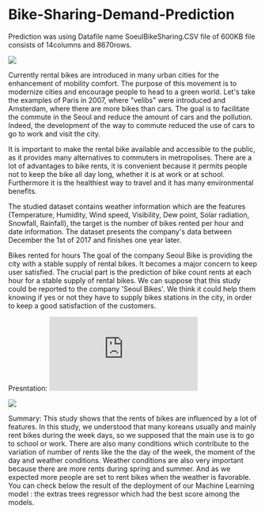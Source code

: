 # Bike-Sharing-Demand-Prediction
Prediction was using Datafile name SoeulBikeSharing.CSV file of 600KB file consists of 14columns and 8670rows.

![](https://github.com/Babu6030/Bike-Sharing-Demand-Prediction/blob/main/bike-1.gif)

Currently rental bikes are introduced in many urban cities for the enhancement of mobility comfort. The purpose of this movement is to modernize cities and encourage people to head to a green world. Let's take the examples of Paris in 2007, where "velibs" were introduced and Amsterdam, where there are more bikes than cars. The goal is to facilitate the commute in the Seoul and reduce the amount of cars and the pollution. Indeed, the development of the way to commute reduced the use of cars to go to work and visit the city.

It is important to make the rental bike available and accessible to the public, as it provides many alternatives to commuters in metropolises. There are a lot of advantages to bike rents, it is convenient because it permits people not to keep the bike all day long, whether it is at work or at school. Furthermore it is the healthiest way to travel and it has many environmental benefits.

The studied dataset contains weather information which are the features (Temperature, Humidity, Wind speed, Visibility, Dew point, Solar radiation, Snowfall, Rainfall), the target is the number of bikes rented per hour and date information. The dataset presents the company's data between December the 1st of 2017 and finishes one year later.

Bikes rented for hours
The goal of the company Seoul Bike is providing the city with a stable supply of rental bikes. It becomes a major concern to keep user satisfied. The crucial part is the prediction of bike count rents at each hour for a stable supply of rental bikes. We can suppose that this study could be reported to the company 'Seoul Bikes'. We think it could help them knowing if yes or not they have to supply bikes stations in the city, in order to keep a good satisfaction of the customers.

Presntation:
![](https://github.com/Babu6030/Bike-Sharing-Demand-Prediction/blob/main/Bike%20Demand%20Prediction%20Presentation.pdf)

![](https://github.com/Babu6030/Bike-Sharing-Demand-Prediction/blob/main/Bike%20Image.png)

Summary:
 This study shows that the rents of bikes are influenced by a lot of features. In this study, we understood that many koreans usually and mainly rent bikes during the week days, so we supposed that the main use is to go to school or work. There are also many conditions which contribute to the variation of number of rents like the the day of the week, the moment of the day and weather conditions. Weather conditions are also very important because there are more rents during spring and summer. And as we expected more people are set to rent bikes when the weather is favorable.
You can check below the result of the deployment of our Machine Learning model : the extras trees regressor which had the best score among the models.
